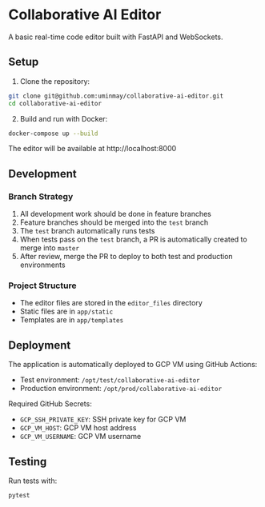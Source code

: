 # Collaborative AI Editor

A basic real-time code editor built with FastAPI and WebSockets.

## Setup

1. Clone the repository:
```bash
git clone git@github.com:uminmay/collaborative-ai-editor.git
cd collaborative-ai-editor
```

2. Build and run with Docker:
```bash
docker-compose up --build
```

The editor will be available at http://localhost:8000

## Development

### Branch Strategy
1. All development work should be done in feature branches
2. Feature branches should be merged into the `test` branch
3. The `test` branch automatically runs tests
4. When tests pass on the `test` branch, a PR is automatically created to merge into `master`
5. After review, merge the PR to deploy to both test and production environments

### Project Structure
- The editor files are stored in the `editor_files` directory
- Static files are in `app/static`
- Templates are in `app/templates`

## Deployment

The application is automatically deployed to GCP VM using GitHub Actions:
- Test environment: `/opt/test/collaborative-ai-editor`
- Production environment: `/opt/prod/collaborative-ai-editor`

Required GitHub Secrets:
- `GCP_SSH_PRIVATE_KEY`: SSH private key for GCP VM
- `GCP_VM_HOST`: GCP VM host address
- `GCP_VM_USERNAME`: GCP VM username

## Testing

Run tests with:
```bash
pytest
```

